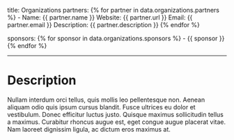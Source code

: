 title: Organizations
partners: 
    {% for partner in data.organizations.partners %}
    - Name: {{ partner.name }}
    Website: {{ partner.url }}
    Email: {{ partner.email }}
    Description: {{ partner.description }}
    {% endfor %}

sponsors: 
    {% for sponsor in data.organizations.sponsors %}
    - {{ sponsor }}
    {% endfor %}


---

# Description

Nullam interdum orci tellus, quis mollis leo pellentesque non. Aenean aliquam odio quis ipsum cursus blandit. Fusce ultrices eu dolor et vestibulum. Donec efficitur luctus justo. Quisque maximus sollicitudin tellus a maximus. Curabitur rhoncus augue est, eget congue augue placerat vitae. Nam laoreet dignissim ligula, ac dictum eros maximus at.


